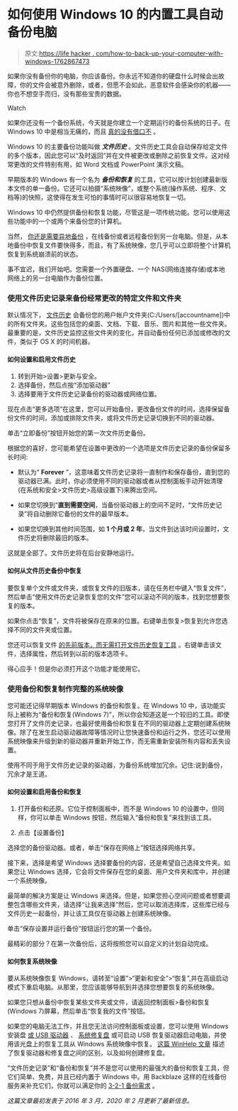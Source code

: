 # 如何使用 Windows 10 的内置工具自动备份电脑

> 原文:[https://life hacker . com/how-to-back-up-your-computer-with-windows-1762867473](https://lifehacker.com/how-to-back-up-your-computer-automatically-with-windows-1762867473)

如果你没有备份你的电脑，你应该备份。你永远不知道你的硬盘什么时候会出故障，你的文件会被意外删除，或者，但愿不会如此，恶意软件会感染你的机器——你也不想空手而归，没有那些宝贵的数据。

Watch

如果你还没有一个备份系统，今天就是你建立一个定期运行的备份系统的日子。在 Windows 10 中是相当无痛的，而且 [真的没有借口不](https://lifehacker.com/theres-no-excuse-for-not-backing-up-your-computer-do-1547987206) 。

Windows 10 的主要备份功能叫做 ***文件历史*** 。文件历史工具会自动保存给定文件的多个版本，因此您可以“及时返回”并在文件被更改或删除之前恢复文件。这对经常更改的文件特别有用，如 Word 文档或 PowerPoint 演示文稿。

早期版本的 Windows 有一个名为 ***备份和恢复*** 的工具，它可以按计划创建最新版本文件的单一备份。它还可以拍摄“系统映像”，或整个系统(操作系统、程序、文档等)的快照，这使得在发生可怕的事情时可以很容易地恢复一切。

Windows 10 中仍然提供备份和恢复功能，尽管这是一项传统功能。您可以使用这些功能中的一个或两个来备份您的计算机。

当然， [你还是需要异地备份](https://lifehacker.com/why-you-should-always-have-more-than-one-backup-5961216) ，在线备份或者远程备份到另一台电脑。但是，从本地备份中恢复文件要快得多，而且，有了系统映像，您几乎可以立即将整个计算机恢复到系统崩溃前的状态。

事不宜迟，我们开始吧。您需要一个外置硬盘、一个 NAS(网络连接存储)或本地网络上的另一台电脑作为备份位置。

### **使用文件历史记录来备份经常更改的特定文件和文件夹**

默认情况下， [文件历史](https://lifehacker.com/how-to-use-windows-8s-new-file-history-backup-aka-time-5958865) 会备份您的用户帐户文件夹(C:/Users/[accountname])中的所有文件夹。这些包括您的桌面、文档、下载、音乐、图片和其他一些文件夹。最重要的是，文件历史监控这些文件夹的变化，并自动备份任何已添加或修改的文件，类似于 OS X 的时间机器。

#### **如何设置和启用文件历史**

1.  转到开始>设置>更新与安全。
2.  选择备份，然后点按“添加驱动器”
3.  选择要用于文件历史记录备份的驱动器或网络位置。

现在点击“更多选项”在这里，您可以开始备份，更改备份文件的时间，选择保留备份文件的时间，添加或排除文件夹，或将文件历史记录切换到不同的驱动器。

单击“立即备份”按钮开始您的第一次文件历史备份。

根据您的喜好，您可能希望在设置中更改的一个选项是文件历史记录的备份保留多长时间:

*   默认为“ **Forever** ”，这意味着文件历史记录将一直制作和保存备份，直到您的驱动器已满。此时，你必须使用不同的驱动器或者从控制面板手动开始清理(在系统和安全>文件历史>高级设置下)来腾出空间。

*   如果您切换到“**直到需要空间**，当备份驱动器上的空间不足时，“文件历史记录”将自动删除它备份的文件的最早版本。

*   如果您切换到其他时间范围，如 **1 个月或 2 年**，当文件到达该时间设置时，文件历史将删除最旧的版本。

这就是全部了。文件历史将在后台安静地运行。

#### **如何从文件历史备份中恢复**

要恢复单个文件或文件夹，或恢复文件的旧版本，请在任务栏中键入“恢复文件”，然后单击“使用文件历史记录恢复您的文件”您可以滚动不同的版本，找到您想要恢复的版本。

如果你点击“恢复”，文件将被保存在原来的位置。右键单击恢复>恢复到允许您选择不同的文件夹或位置。

您还可以恢复文件 [的先前版本，而无需打开文件历史恢复工具](http://lifehacker.com/the-coolest-windows-10-features-microsoft-didnt-announc-1642802880) 。右键单击该文件，选择属性，然后转到以前的版本选项卡。

得心应手！但是你必须打开这个功能才能使用它。

### **使用备份和恢复制作完整的系统映像**

您可能还记得早期版本 Windows 的备份和恢复。在 Windows 10 中，该功能实际上被称为“备份和恢复(Windows 7)”，所以你会知道这是一个较旧的工具。即使您打开了文件历史记录，也最好使用备份和恢复在不同的驱动器上定期创建系统映像。除了在发生启动驱动器故障等情况时让您快速备份和运行之外，您还可以使用系统映像来升级到新的驱动器并重新开始工作，而无需重新安装所有内容和丢失设置。

使用不同于用于文件历史记录的驱动器，为备份系统增加冗余。记住:说到备份，冗余才是王道。

#### **如何设置和启用备份和恢复**

1.  打开备份和还原。它位于控制面板中，而不是 Windows 10 的设置中，但同样，你可以单击 Windows 按钮，然后输入“备份和恢复”来找到该工具。

2.  点击【设置备份】

选择您的备份驱动器。或者，单击“保存在网络上”按钮选择网络共享。

接下来，选择是希望 Windows 选择要备份的内容，还是希望自己选择文件夹。如果您让 Windows 选择，它会将文件保存在您的桌面、用户文件夹和库中，并创建一个系统映像。

最简单的解决方案是让 Windows 来选择。但是，如果您担心空间问题或者想要调整包含哪些文件夹，请选择“让我来选择”然后，您可以取消选择库，这些库已经与文件历史一起备份，并让该工具仅在驱动器上创建系统映像。

单击“保存设置并运行备份”按钮运行您的第一个备份。

最精彩的部分？在第一次备份后，这将按照您可以自定义的计划自动完成。

#### **如何恢复系统映像**

要从系统映像恢复 Windows，请转至“设置”>“更新和安全”>“恢复”,并在高级启动模式下重启电脑。从那里，您应该能够导航到并选择您想要恢复的系统映像。

如果您只想从备份中恢复某些文件夹或文件，请返回控制面板>备份和恢复(Windows 7)屏幕，然后单击“恢复我的文件”按钮。

如果您的电脑无法工作，并且您无法访问控制面板或设置，您可以使用 Windows 安装盘 [或 USB 驱动器](http://lifehacker.com/how-to-do-a-clean-install-of-windows-10-1720775893) 、 [系统修复盘](http://lifehacker.com/five-best-system-rescue-discs-5984707) 或可启动 USB 恢复驱动器启动电脑，并使用该光盘上的恢复工具从 Windows 系统映像中恢复。 [这篇 WinHelp 文章](https://www.winhelp.us/create-a-recovery-drive-in-windows-8.html) 描述了恢复驱动器和修复盘之间的区别，以及如何创建修复盘。

“文件历史记录”和“备份和恢复”并不是您可以使用的最强大的备份和恢复工具，但它们简单、免费，并且已经内置于 Windows 中。用 Backblaze 这样的在线备份服务来补充它们，你就可以满足你的 [3-2-1 备份需求](http://lifehacker.com/why-you-should-always-have-more-than-one-backup-5961216) 。

*这篇文章最初发表于 2016 年 3 月，2020 年 2 月更新了最新信息。*